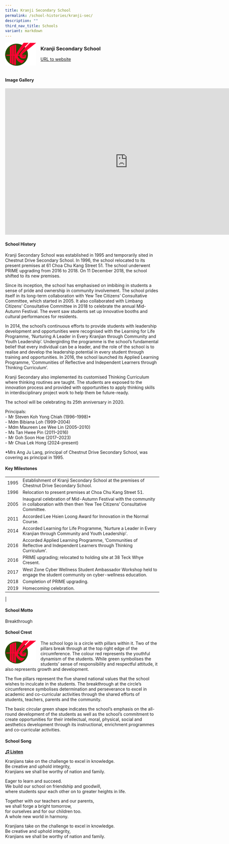 ```yaml
---
title: Kranji Secondary School
permalink: /school-histories/kranji-sec/
description: ""
third_nav_title: Schools
variant: markdown
---
```

<img align="left" style="width:20%;margin-right:15px;" src="/images/kranjisec1.png">

### **Kranji Secondary School**
[URL to website](https://www.kranjisec.moe.edu.sg/)

<br clear="left">

#### **Image Gallery**
<iframe src="https://docs.google.com/presentation/d/e/2PACX-1vTgwpHfuh0vHi2xrOwi_pcVhFv8sip_3LzM22vYtnv__Iu-cCGOEbN_yQJGzRLzuYsRXnl-ZVdsy7ip/embed?start=false&amp;loop=true&amp;delayms=5000" frameborder="0" width="800" height="479" allowfullscreen="true"></iframe>



#### **School History**
Kranji Secondary School was established in 1995 and temporarily sited in Chestnut Drive Secondary School.&nbsp;In 1996, the school relocated to its present premises at 61 Choa Chu Kang Street 51. The school underwent PRIME upgrading from 2016 to 2018. On 11 December 2018, the school shifted to its new premises.

Since its inception, the school has emphasised on imbibing in students a sense of pride and ownership in community involvement. The school prides itself in its long-term collaboration with Yew Tee Citizens’ Consultative Committee, which started in 2005. It also collaborated with Limbang Citizens’ Consultative Committee in 2018 to celebrate the annual Mid-Autumn Festival. The event saw students set up innovative booths and cultural performances for residents.

In 2014, the school’s continuous efforts to provide students with leadership development and opportunities were recognised with the Learning for Life Programme, ‘Nurturing A Leader in Every Kranjian through Community and Youth Leadership’. Undergirding the programme is the school’s fundamental belief that every individual can be a leader, and the role of the school is to realise and develop the leadership potential in every student through training and opportunities. In 2016, the school launched its Applied Learning Programme, ‘Communities of Reflective and Independent Learners through Thinking Curriculum’.

Kranji Secondary also implemented its customised Thinking Curriculum where thinking routines are taught. The students are exposed to the innovation process and provided with opportunities to apply thinking skills in interdisciplinary project work to help them be future-ready.

The school will be celebrating its 25th anniversary in 2020.

Principals:<br>
\- Mr Steven Koh Yong Chiah (1996–1998)\*<br>
\- Mdm Bibiana Loh (1999–2004)<br>
\- Mdm Maureen Lee Wee Lin (2005–2010)<br>
\- Ms Tan Hwee Pin (2011–2016)<br>
\- Mr Goh Soon Hoe (2017–2023)<br>
\- Mr Chua Lek Hong (2024-present) 

\*Mrs Ang Ju Lang, principal of Chestnut Drive Secondary School, was covering as principal in 1995.

#### **Key Milestones**

|  |  |
|:---:|---|
| 1995 | Establishment of Kranji Secondary School at the premises of Chestnut Drive Secondary School. |
| 1996 | Relocation to present premises at Choa Chu Kang Street 51. |
| 2005 | Inaugural celebration of Mid-Autumn Festival with the community in collaboration with then then Yew Tee Citizens’ Consultative Committee. |
| 2011 | Accorded Lee Hsien Loong Award for Innovation in the Normal Course. |
| 2014 | Accorded Learning for Life Programme, ‘Nurture a Leader in Every Kranjian through Community and Youth Leadership’. |
| 2016 | Accorded Applied Learning Programme, ‘Communities of Reflective and Independent Learners through Thinking Curriculum’. |
| 2016 | PRIME upgrading; relocated to holding site at 38 Teck Whye Cresent. |
| 2017 | West Zone Cyber Wellness Student Ambassador Workshop held to engage the student community on cyber-wellness education. |
| 2018 | Completion of PRIME upgrading. |
| 2019 | Homecoming celebration. |
|

#### **School Motto**
Breakthrough

#### **School Crest**
<img align="left" style="width:20%;margin-right:15px;" src="/images/kranjisec1.png">

The school logo is a circle with pillars within it. Two of the pillars break through at the top right edge of the circumference.&nbsp;The colour red represents the youthful dynamism of the students. While green symbolises the students’ sense of responsibility and respectful attitude, it also represents growth and development.

The five pillars represent the five shared national values that the school wishes to inculcate in the students. The breakthrough at the circle’s circumference symbolises determination and perseverance to excel in academic and co-curricular activities through the shared efforts of students, teachers, parents and the community.

The basic circular green shape indicates the school’s emphasis on the all-round development of the students as well as the school’s commitment to create opportunities for their intellectual, moral, physical, social and aesthetics development through its instructional, enrichment programmes and co-curricular activities.

#### **School Song**
<a target="\_blank" href="https://drive.google.com/file/d/1V6Z_5YJZMqhSMFl-JJ5WW22HH8vqlSUi/view?usp=share_link">**♫ Listen**</a>

Kranjians take on the challenge to excel in knowledge.<br>
Be creative and uphold integrity,<br>
Kranjians we shall be worthy of nation and family.
  
Eager to learn and succeed.<br>
We build our school on friendship and goodwill,<br>
where students spur each other on to greater heights in life.

Together with our teachers and our parents,<br>
we shall forge a bright tomorrow,<br>
for ourselves and for our children too.<br>
A whole new world in harmony.

Kranjians take on the challenge to excel in knowledge.<br>
Be creative and uphold integrity,<br>
Kranjians we shall be worthy of nation and family.